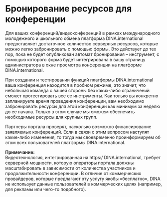# Бронирование ресурсов для конференции

Для ваших конференций/видеоконференций в рамках международного молодежного и школьного обмена платформа DINA.international предоставляет достаточное количество серверных ресурсов, которые можно легко забронировать с помощью формы. Это действует до тех пор, пока не будет опубликован автомат бронирования – инструмент, с помощью которого форма будет интегрирована в вашу страницу администратора в окне просмотра конференции на платформе DINA.international.

При создании и тестировании функций платформы DINA.international ваша конференция находится в пробном режиме, это значит, что небольшая команда с вашей стороны без каких-либо ограничений сможет протестировать все ее инструменты. Как только вы конкретно запланируете время проведения конференции, вам необходимо забронировать ресурсы для этой конференции как минимум за неделю до ее начала. Только в этом случае мы сможем обеспечить необходимые ресурсы для крупных групп.

Партнеры портала проверят, насколько возможно финансирование заявляемых конференций. Если в связи с этим вопросом наступят какие-либо изменения, то тогда мы своевременно проинформируем об этом всех пользователей платформы DINA.international.

**Примечание:**  
Видеотехнология, интегрированная на https:/ DINA.international, требует серверной мощности, которую операторы портала должны масштабировать в зависимости от количества участников и продолжительности конференции. В отличие от коммерческих провайдеров, которые предлагают эту услугу якобы «бесплатно», DINA не использует данные пользователей в коммерческих целях \(например, для рекламы или чего-то подобного\).

